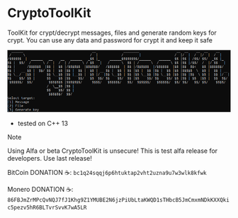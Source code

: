 # CryptoToolKit
ToolKit for crypt/decrypt messages, files and generate random keys for crypt. You can use any data and password for crypt it and keep it safe

![alt text](img/image.png)

* tested on C++ 13

> [!NOTE]
> Using Alfa or beta CryptoToolKit is unsecure! This is test alfa release for developers. Use last release!

BitCoin DONATION ☕️: ```bc1q24sqqj6p6htuktap2vht2uzna9u7w3wlk8kfwk```

Monero DONATION ☕️: ```86FBJmZrMPcQvNQJ7fJ1Khg9Z1YMUBE2N6jzPiUbLtaKWQD1sTHbcB5JmCmxmNDkKXXQkic5pezv5hR6BLTvrSvvK7wA5LR```
